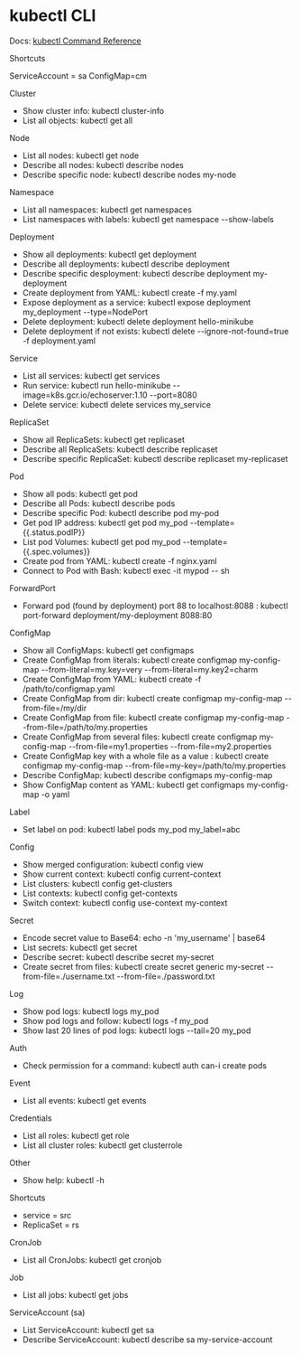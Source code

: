 # kubectl CLI

Docs: [kubectl Command Reference](https://kubernetes.io/docs/reference/generated/kubectl/kubectl-commands)

Shortcuts

ServiceAccount = sa
ConfigMap=cm


Cluster

- Show cluster info: kubectl cluster-info
- List all objects: kubectl get all

Node

- List all nodes: kubectl get node
- Describe all nodes: kubectl describe nodes
- Describe specific node: kubectl describe nodes my-node

Namespace

- List all namespaces: kubectl get namespaces
- List namespaces with labels: kubectl get namespace --show-labels

Deployment

- Show all deployments: kubectl get deployment
- Describe all deployments: kubectl describe deployment
- Describe specific desployment: kubectl describe deployment my-deployment
- Create deployment from YAML: kubectl create -f my.yaml
- Expose deployment as a service: kubectl expose deployment my_deployment --type=NodePort
- Delete deployment: kubectl delete deployment hello-minikube
- Delete deployment if not exists: kubectl delete --ignore-not-found=true -f deployment.yaml

Service

- List all services: kubectl get services
- Run service: kubectl run hello-minikube --image=k8s.gcr.io/echoserver:1.10 --port=8080
- Delete service: kubectl delete services my_service

ReplicaSet

- Show all ReplicaSets: kubectl get replicaset
- Describe all ReplicaSets: kubectl describe replicaset
- Describe specific ReplicaSet: kubectl describe replicaset my-replicaset

Pod

- Show all pods: kubectl get pod
- Describe all Pods: kubectl describe pods
- Describe specific Pod: kubectl describe pod my-pod
- Get pod IP address: kubectl get pod my_pod --template={{.status.podIP}}
- List pod Volumes: kubectl get pod my_pod --template={{.spec.volumes}}
- Create pod from YAML: kubectl create -f nginx.yaml
- Connect to Pod with Bash: kubectl exec -it mypod -- sh

ForwardPort

- Forward pod (found by deployment) port 88 to localhost:8088 : kubectl port-forward deployment/my-deployment 8088:80

ConfigMap

- Show all ConfigMaps: kubectl get configmaps
- Create ConfigMap from literals: kubectl create configmap my-config-map --from-literal=my.key=very --from-literal=my.key2=charm
- Create ConfigMap from YAML: kubectl create -f /path/to/configmap.yaml
- Create ConfigMap from dir: kubectl create configmap my-config-map --from-file=/my/dir
- Create ConfigMap from file: kubectl create configmap my-config-map --from-file=/path/to/my.properties
- Create ConfigMap from several files: kubectl create configmap my-config-map --from-file=my1.properties --from-file=my2.properties
- Create ConfigMap key with a whole file as a value : kubectl create configmap my-config-map --from-file=my-key=/path/to/my.properties
- Describe ConfigMap: kubectl describe configmaps my-config-map
- Show ConfigMap content as YAML: kubectl get configmaps my-config-map -o yaml

Label

- Set label on pod: kubectl label pods my_pod my_label=abc

Config

- Show merged configuration: kubectl config view
- Show current context: kubectl config current-context
- List clusters: kubectl config get-clusters
- List contexts: kubectl config get-contexts
- Switch context: kubectl config use-context my-context

Secret

- Encode secret value to Base64: echo -n 'my_username' | base64
- List secrets: kubectl get secret
- Describe secret: kubectl describe secret my-secret
- Create secret from files: kubectl create secret generic my-secret --from-file=./username.txt --from-file=./password.txt

Log

- Show pod logs: kubectl logs my_pod
- Show pod logs and follow: kubectl logs -f my_pod
- Show last 20 lines of pod logs: kubectl logs --tail=20 my_pod

Auth

- Check permission for a command: kubectl auth can-i create pods

Event

- List all events: kubectl get events

Credentials

- List all roles: kubectl get role
- List all cluster roles: kubectl get clusterrole

Other

- Show help: kubectl -h

Shortcuts

- service = src
- ReplicaSet = rs

CronJob

- List all CronJobs: kubectl get cronjob

Job

- List all jobs: kubectl get jobs

ServiceAccount (sa)

- List ServiceAccount: kubectl get sa
- Describe ServiceAccount: kubectl describe sa my-service-account
